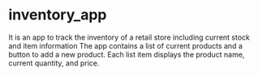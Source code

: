 # inventory_app
It is an app to track the inventory of a retail store including current stock and item information
The app contains a list of current products and a button to add a new product.
Each list item displays the product name, current quantity, and price. 
